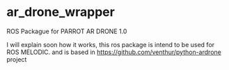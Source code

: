# ar_drone_wrapper
ROS Packague for PARROT AR DRONE 1.0

I will explain soon how it works,
this ros package is intend to be used for ROS MELODIC. and is based in https://github.com/venthur/python-ardrone project
